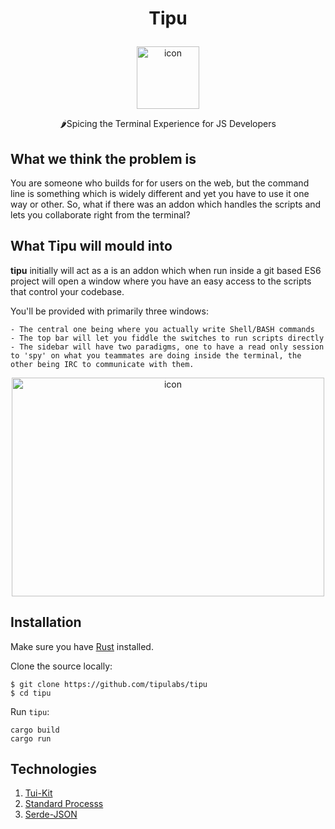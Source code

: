 # <p align="center">Tipu</p>
<p align="center">
  <img alt="icon" src="https://i.imgur.com/IhaVgsp.png" width="100" height="100"> 
</p>
<p align="center">🌶Spicing the Terminal Experience for JS Developers</a></p>

## What we think the problem is
You are someone who builds for for users on the web, but the command line is something which is widely different and yet you have to use it one way or other.
So, what if there was an addon which handles the scripts and lets you collaborate right from the terminal?

## What Tipu will mould into

**tipu** initially will act as a is an addon which when run inside a git based ES6 project will open a window where you have an easy access to the scripts that control your codebase.

 You'll be provided with primarily three windows:

    - The central one being where you actually write Shell/BASH commands
    - The top bar will let you fiddle the switches to run scripts directly
    - The sidebar will have two paradigms, one to have a read only session to 'spy' on what you teammates are doing inside the terminal, the other being IRC to communicate with them.

<p align="center">
  <img alt="icon" src="https://i.imgur.com/cMdiytV.png" width="500" height="350"> 
</p>

## Installation

Make sure you have [Rust](https://www.rust-lang.org/tools/install) installed.

Clone the source locally:
```
$ git clone https://github.com/tipulabs/tipu
$ cd tipu
```

Run `tipu`:
```
cargo build
cargo run
```

## Technologies

1. <a href="https://github.com/lotabout/tuikit" target="_blank">Tui-Kit</a>
1. <a href="https://doc.rust-lang.org/std/process/struct.Command.html" target="_blank">Standard Processs</a>
1. <a href="https://github.com/serde-rs/json" target="_blank">Serde-JSON</a>